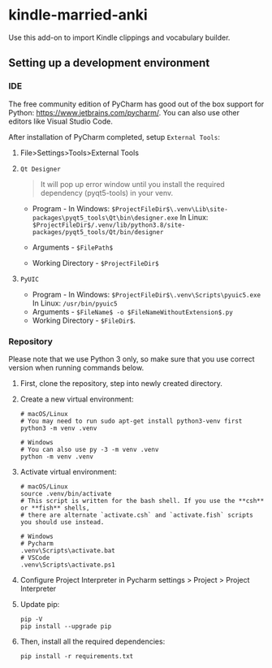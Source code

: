 # kindle-married-anki

Use this add-on to import Kindle clippings and vocabulary builder.








## Setting up a development environment

### IDE
The free community edition of PyCharm has good out of the box support for Python: https://www.jetbrains.com/pycharm/. You can also use other editors like Visual Studio Code.

After installation of PyCharm completed, setup `External Tools`:

1. File>Settings>Tools>External Tools

2. `Qt Designer`

   > It will pop up error window until you install the required dependency (pyqt5-tools) in your venv.

   - Program  -
     In Windows: `$ProjectFileDir$\.venv\Lib\site-packages\pyqt5_tools\Qt\bin\designer.exe`
     In Linux: `$ProjectFileDir$/.venv/lib/python3.8/site-packages/pyqt5_tools/Qt/bin/designer`

   - Arguments -  `$FilePath$`
   - Working Directory -  `$ProjectFileDir$`

3. `PyUIC`

   - Program -
     In Windows: `$ProjectFileDir$\.venv\Scripts\pyuic5.exe`
     In Linux: `/usr/bin/pyuic5`
   - Arguments - `$FileName$ -o $FileNameWithoutExtension$.py`
   - Working Directory - `$FileDir$`.

### Repository

Please note that we use Python 3 only, so make sure that you use correct version when running commands below.

1. First, clone the repository, step into newly created directory.

2. Create a new virtual environment:

   ```
   # macOS/Linux
   # You may need to run sudo apt-get install python3-venv first
   python3 -m venv .venv

   # Windows
   # You can also use py -3 -m venv .venv
   python -m venv .venv
   ```

3. Activate virtual environment:

   ```
   # macOS/Linux
   source .venv/bin/activate
   # This script is written for the bash shell. If you use the **csh** or **fish** shells,
   # there are alternate `activate.csh` and `activate.fish` scripts you should use instead.

   # Windows
   # Pycharm
   .venv\Scripts\activate.bat
   # VSCode
   .venv\Scripts\activate.ps1
   ```

4. Configure Project Interpreter in Pycharm settings > Project > Project Interpreter

5. Update pip:

   ```
   pip -V
   pip install --upgrade pip
   ```

6. Then, install all the required dependencies:

   ```
   pip install -r requirements.txt
   ```

